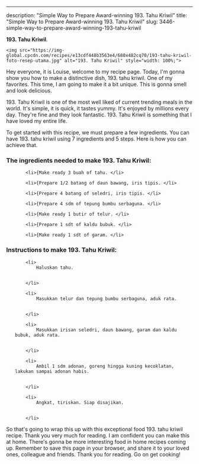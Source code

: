 ---
description: "Simple Way to Prepare Award-winning 193. Tahu Kriwil"
title: "Simple Way to Prepare Award-winning 193. Tahu Kriwil"
slug: 3446-simple-way-to-prepare-award-winning-193-tahu-kriwil

<p>
	<strong>193. Tahu Kriwil</strong>. 
	
</p>
<p>
	
	<img src="https://img-global.cpcdn.com/recipes/e13cdf448b3563e4/680x482cq70/193-tahu-kriwil-foto-resep-utama.jpg" alt="193. Tahu Kriwil" style="width: 100%;">
	
	
</p>
<p>
	Hey everyone, it is Louise, welcome to my recipe page. Today, I'm gonna show you how to make a distinctive dish, 193. tahu kriwil. One of my favorites. This time, I am going to make it a bit unique. This is gonna smell and look delicious.
</p>
	
<p>
	
</p>
<p>
	193. Tahu Kriwil is one of the most well liked of current trending meals in the world. It's simple, it is quick, it tastes yummy. It's enjoyed by millions every day. They're fine and they look fantastic. 193. Tahu Kriwil is something that I have loved my entire life.
</p>

<p>
To get started with this recipe, we must prepare a few ingredients. You can have 193. tahu kriwil using 7 ingredients and 5 steps. Here is how you can achieve that.
</p>

<h3>The ingredients needed to make 193. Tahu Kriwil:</h3>

<ol>
	
		<li>{Make ready 3 buah of tahu. </li>
	
		<li>{Prepare 1/2 batang of daun bawang, iris tipis. </li>
	
		<li>{Prepare 4 batang of seledri, iris tipis. </li>
	
		<li>{Prepare 4 sdm of tepung bumbu serbaguna. </li>
	
		<li>{Make ready 1 butir of telur. </li>
	
		<li>{Prepare 1 sdt of kaldu bubuk. </li>
	
		<li>{Make ready 1 sdt of garam. </li>
	
</ol>
<p>
	
</p>

<h3>Instructions to make 193. Tahu Kriwil:</h3>

<ol>
	
		<li>
			Haluskan tahu.
			
			
		</li>
	
		<li>
			Masukkan telur dan tepung bumbu serbaguna, aduk rata.
			
			
		</li>
	
		<li>
			Masukkan irisan seledri, daun bawang, garam dan kaldu bubuk, aduk rata.
			
			
		</li>
	
		<li>
			Ambil 1 sdm adonan, goreng hingga kuning kecoklatan, lakukan sampai adonan habis.
			
			
		</li>
	
		<li>
			Angkat, tiriskan. Siap disajikan.
			
			
		</li>
	
</ol>

<p>
	
</p>

<p>
	So that's going to wrap this up with this exceptional food 193. tahu kriwil recipe. Thank you very much for reading. I am confident you can make this at home. There's gonna be more interesting food in home recipes coming up. Remember to save this page in your browser, and share it to your loved ones, colleague and friends. Thank you for reading. Go on get cooking!
</p>
